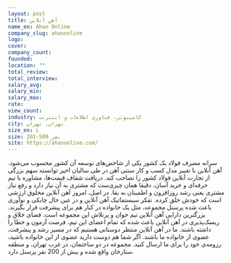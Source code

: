 ```yaml
---
layout: post
title: آهن آنلاین
name_en: Ahan Online
company_slug: ahanonline
logo: 
cover: 
company_count:
founded:
location: ""
total_review: 
total_interview: 
salary_avg: 
salary_min: 
salary_max: 
rate: 
view_count: 
industry: کامپیوتر، فناوری اطلاعات و اینترنت
city: تهران, تهران
size_en: L
size: 201-500 نفر
site: https://ahanonline.com/
---
```


سرانه مصرف فولاد یک کشور یکی از شاخص‌های توسعه آن کشور محسوب می‌شود. آهن آنلاین با تغییر مدل کسب و کار سنتی آهن در طی سالیان اخیر توانسته سهم بزرگی از تجارت آنلاین فولاد کشور را تصاحب کند.
دریافت شفاف قیمت‌ها، مشاوره با تیم حرفه‌ای و خرید آسان، دقیقا همان چیزی‌ست که مشتری به آن نیاز دارد و رفع نیاز مشتری یعنی رشد روزافزون و اطمینان به بقا.
در اصل، امروز آهن آنلاین مخلوق ارزشی است که خودش خلق کرده. تفکر سیستماتیک آهن آنلاین و در عین حال چابکی و نوآوری باعث شده پرسنل مجموعه، مثل یک خانواده در کنار هم برای پیشرفت قرار بگیرند. بزرگترین دارایی آهن آنلاین تیم جوان و پرتلاش این مجموعه است. فضای خلاق و ریسک‌پذیری در آهن آنلاین باعث شده که تمام اعضای این تیم، فرصت آزمون و خطا را داشته باشند.
ما در آهن آنلاین منتظر دوستانی هستیم که در مسیر رشد و پیشرفت، عضوی از خانواده ما باشند. اگر شما هم دوست دارید عضوی از این خانواده باشید، رزومه‌ی خود را برای ما ارسال کنید.
مجموعه در دو ساختمان، در غرب تهران، و منطقه ستارخان واقع شده و بیش از 200 نفر پرسنل دارد.